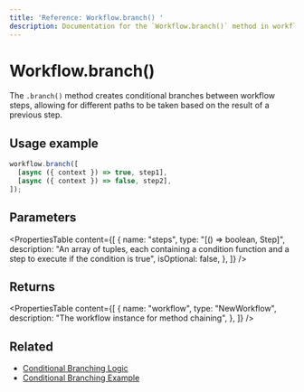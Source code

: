 ```yaml
---
title: 'Reference: Workflow.branch() '
description: Documentation for the `Workflow.branch()` method in workflows, which creates conditional branches between steps.
---
```


# Workflow.branch()

The `.branch()` method creates conditional branches between workflow steps, allowing for different paths to be taken based on the result of a previous step.

## Usage example

```typescript copy
workflow.branch([
  [async ({ context }) => true, step1],
  [async ({ context }) => false, step2],
]);
```

## Parameters

<PropertiesTable
content={[
{
name: "steps",
type: "[() => boolean, Step]",
description:
"An array of tuples, each containing a condition function and a step to execute if the condition is true",
isOptional: false,
},
]}
/>

## Returns

<PropertiesTable
content={[
{
name: "workflow",
type: "NewWorkflow",
description: "The workflow instance for method chaining",
},
]}
/>

## Related

- [Conditional Branching Logic](/docs/workflows/control-flow#conditional-logic-with-branch)
- [Conditional Branching Example](/docs/examples/workflows/conditional-branching)

